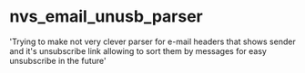 # nvs_email_unusb_parser
'Trying to make not very clever parser for e-mail headers that shows sender and it's unsubscribe link allowing to sort them by messages for easy unsubscribe in the future' 
